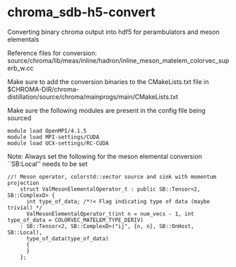 # chroma_sdb-h5-convert
Converting binary chroma output into hdf5 for perambulators and meson elementals

Reference files for conversion: 
source/chroma/lib/meas/inline/hadron/inline_meson_matelem_colorvec_superb_w.cc

Make sure to add the conversion binaries to the CMakeLists.txt file in $CHROMA-DIR/chroma-distillation/source/chroma/mainprogs/main/CMakeLists.txt

Make sure the following modules are present in the config file being sourced 
```
module load OpenMPI/4.1.5
module load MPI-settings/CUDA
module load UCX-settings/RC-CUDA
```
Note: Always set the following for the meson elemental conversion ``SB:Local'' needs to be set 
```
//! Meson operator, colorstd::vector source and sink with momentum projection
    struct ValMesonElementalOperator_t : public SB::Tensor<2, SB::ComplexD> {
      int type_of_data; /*!< Flag indicating type of data (maybe trivial) */
      ValMesonElementalOperator_t(int n = num_vecs - 1, int type_of_data = COLORVEC_MATELEM_TYPE_DERIV)
	: SB::Tensor<2, SB::ComplexD>("ij", {n, n}, SB::OnHost, SB::Local),
	  type_of_data(type_of_data)
      {
      }
    };
```
